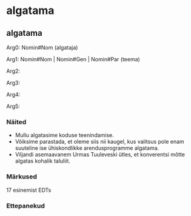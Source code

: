 # algatama

## algatama

Arg0: Nomin#Nom (algataja)

Arg1: Nomin#Nom | Nomin#Gen | Nomin#Par (teema)

Arg2: 

Arg3: 

Arg4:

Arg5:

### Näited 

* Mullu algatasime koduse teenindamise.
* Võiksime parastada, et oleme siis nii kaugel, kus valitsus pole enam suuteline ise ühiskondlikke arendusprogramme algatama.
* Viljandi asemaavanem Urmas Tuuleveski ütles, et konverentsi mõtte algatas kohalik taluliit.

### Märkused

17 esinemist EDTs

### Ettepanekud

